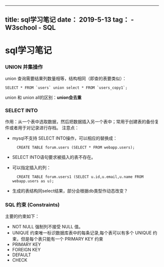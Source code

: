 ---
title: sql学习笔记
date： 2019-5-13
tag： 
    - W3school
    - SQL
----
# sql学习笔记
### UNION 并集操作
union 查询需要结果列数量相等，结构相同（即查的表要类似）：

    SELECT * FROM `users` union select * FROM `users_copy1`;
union 和 union all的区别：**union会去重**
### SELECT INTO
作用：从一个表中选取数据，然后把数据插入另一个表中；常用于创建表的备份复件或者用于对记录进行存档。
注意点：
* mysql不支持 SELECT INTO操作，可以相应的替换成：
    
        CREATE TABLE forum.users (SELECT * FROM webapp.users);
* SELECT INTO语句要求被插入的表不存在。
* 可以指定插入的列：

        CREATE TABLE forum.users1 (SELECT u.id,u.email,u.name FROM webapp.users as u);
* 生成的表结构同select结果，部分会根据db类型作动态改变？
### SQL 约束 (Constraints)
主要的约束如下：
* NOT NULL 强制列不接受 NULL 值。
* UNIQUE 约束唯一标识数据库表中的每条记录,每个表可以有多个 UNIQUE 约束，但是每个表只能有一个 PRIMARY KEY 约束
* PRIMARY KEY
* FOREIGN KEY
* DEFAULT
* CHECK